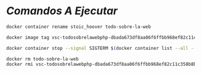 <!-- Author: Daniel Benjamin Perez Morales -->
<!-- GitHub: https://github.com/DanielPerezMoralesDev13 -->
<!-- Email: danielperezdev@proton.me -->

# ***Comandos A Ejecutar***

```bash
docker container rename stoic_hoover todo-sobre-la-web
```

```bash
docker image tag vsc-todosobrelawebphp-dbada673df8aa06f6ffbb968ef82c11c358b8be32cbe69bfca2b80516fd00f2d-uid:latest d4nitrix13/web-php:latest
```

```bash
docker container stop --signal SIGTERM $(docker container list --all --filter ancestor=vsc-todosobrelawebphp-dbada673df8aa06f6ffbb968ef82c11c358b8be32cbe69bfca2b80516fd00f2d-uid:latest --filter status=running --quiet)
```

```bash
docker rm todo-sobre-la-web
docker rmi vsc-todosobrelawebphp-dbada673df8aa06f6ffbb968ef82c11c358b8be32cbe69bfca2b80516fd00f2d-uid:latest --force
```
